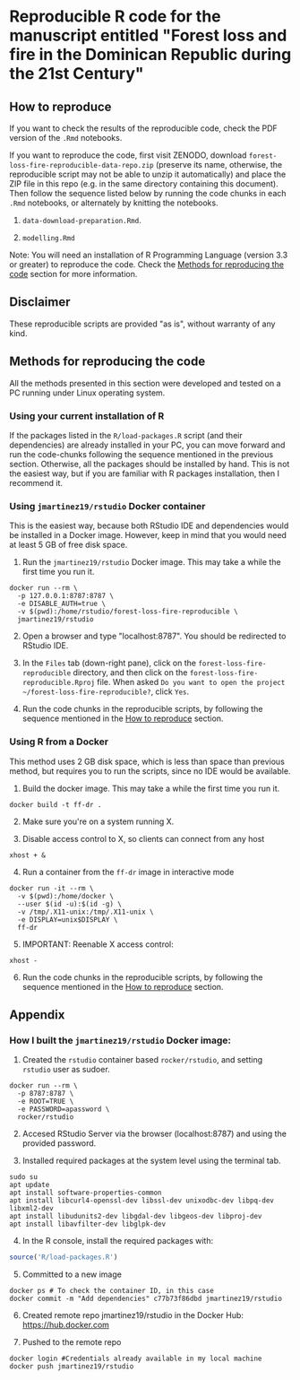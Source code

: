 # Reproducible R code for the manuscript entitled "Forest loss and fire in the Dominican Republic during the 21st Century"

## How to reproduce

If you want to check the results of the reproducible code, check the PDF version of the `.Rmd` notebooks.

If you want to reproduce the code, first visit ZENODO, download `forest-loss-fire-reproducible-data-repo.zip` (preserve its name, otherwise, the reproducible script may not be able to unzip it automatically) and place the ZIP file in this repo (e.g. in the same directory containing this document). Then follow the sequence listed below by running the code chunks in each `.Rmd` notebooks, or alternately by knitting the notebooks.

1. `data-download-preparation.Rmd`.

2. `modelling.Rmd`

Note: You will need an installation of R Programming Language (version 3.3 or greater) to reproduce the code. Check the [Methods for reproducing the code](#methods-for-reproducing-the-code) section for more information.

## Disclaimer

These reproducible scripts are provided "as is", without warranty of any kind.

## Methods for reproducing the code

All the methods presented in this section were developed and tested on a PC running under Linux operating system.

### Using your current installation of R

If the packages listed in the `R/load-packages.R` script (and their dependencies) are already installed in your PC, you can move forward and run the code-chunks following the sequence mentioned in the previous section. Otherwise, all the packages should be installed by hand. This is not the easiest way, but if you are familiar with R packages installation, then I recommend it.

### Using `jmartinez19/rstudio` Docker container

This is the easiest way, because both RStudio IDE and dependencies would be installed in a Docker image. However, keep in mind that you would need at least 5 GB of free disk space.

1. Run the `jmartinez19/rstudio` Docker image. This may take a while the first time you run it.

```
docker run --rm \
  -p 127.0.0.1:8787:8787 \
  -e DISABLE_AUTH=true \
  -v $(pwd):/home/rstudio/forest-loss-fire-reproducible \
  jmartinez19/rstudio
```

2. Open a browser and type "localhost:8787". You should be redirected to RStudio IDE.

3. In the `Files` tab (down-right pane), click on the `forest-loss-fire-reproducible` directory, and then click on the `forest-loss-fire-reproducible.Rproj` file. When asked `Do you want to open the project ~/forest-loss-fire-reproducible?`, click `Yes`.

4. Run the code chunks in the reproducible scripts, by following the sequence mentioned in the [How to reproduce](#how-to-reproduce) section.

### Using R from a Docker

This method uses 2 GB disk space, which is less than space than previous method, but requires you to run the scripts, since no IDE would be available.

1. Build the docker image. This may take a while the first time you run it.

`docker build -t ff-dr .`

2. Make sure you're on a system running X.

3. Disable access control to X, so clients can connect from any host

`xhost + &`

4. Run a container from the `ff-dr` image in interactive mode

```
docker run -it --rm \
  -v $(pwd):/home/docker \
  --user $(id -u):$(id -g) \
  -v /tmp/.X11-unix:/tmp/.X11-unix \
  -e DISPLAY=unix$DISPLAY \
  ff-dr
```

5. IMPORTANT: Reenable X access control:

`xhost -`

6. Run the code chunks in the reproducible scripts, by following the sequence mentioned in the [How to reproduce](#how-to-reproduce) section.

## Appendix

### How I built the `jmartinez19/rstudio` Docker image:

1. Created the `rstudio` container based `rocker/rstudio`, and setting `rstudio` user as sudoer.

```
docker run --rm \
  -p 8787:8787 \
  -e ROOT=TRUE \
  -e PASSWORD=apassword \
  rocker/rstudio
```

2. Accesed RStudio Server via the browser (localhost:8787) and using the provided password.

3. Installed required packages at the system level using the terminal tab.

```
sudo su
apt update
apt install software-properties-common
apt install libcurl4-openssl-dev libssl-dev unixodbc-dev libpq-dev libxml2-dev
apt install libudunits2-dev libgdal-dev libgeos-dev libproj-dev 
apt install libavfilter-dev libglpk-dev
```

4. In the R console, install the required packages with:

```r
source('R/load-packages.R')
```

5. Committed to a new image

```
docker ps # To check the container ID, in this case
docker commit -m "Add dependencies" c77b73f86dbd jmartinez19/rstudio
```

6. Created remote repo jmartinez19/rstudio in the Docker Hub: https://hub.docker.com

7. Pushed to the remote repo

```
docker login #Credentials already available in my local machine
docker push jmartinez19/rstudio
```
